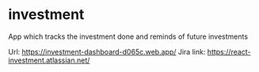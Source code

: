# investment
App which tracks the investment done and reminds of future investments


Url: https://investment-dashboard-d065c.web.app/
Jira link: https://react-investment.atlassian.net/
